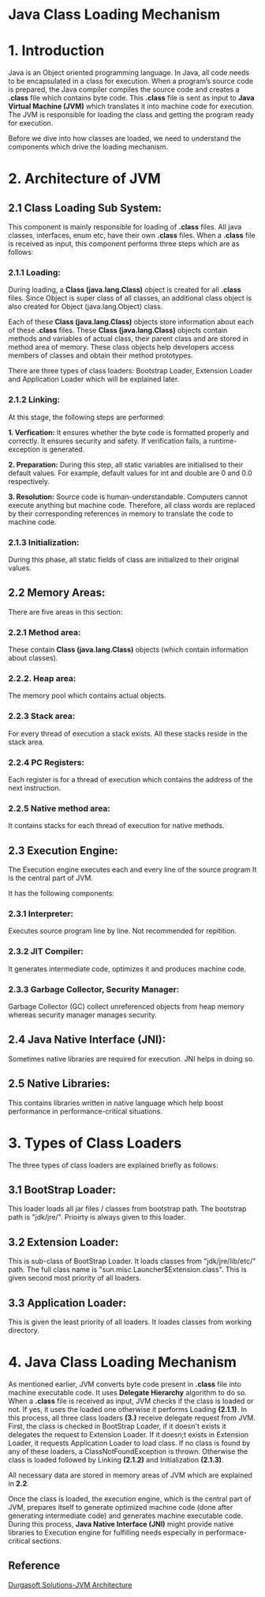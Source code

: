 # Java Class Loading Mechanism #


# 1. Introduction #

Java is an Object oriented programming language. In Java, all code needs to be encapsulated in a class for execution. When a program’s source code is prepared, the Java compiler compiles the source code and creates a **.class** file which contains byte code. This **.class** file is sent as input to **Java Virtual Machine (JVM)** which translates it into machine code for execution. The JVM is responsible for loading the class and getting the program ready for execution.

Before we dive into how classes are loaded, we need to understand the components which drive the loading mechanism. 


# 2. Architecture of JVM #


## 2.1 Class Loading Sub System: ##


This component is mainly responsible for loading of **.class** files. All java classes, interfaces, enum etc, have their own **.class** files. When a **.class** file is received as input, this component performs three steps which are as follows:

### 2.1.1 Loading: ###
During loading, a **Class (java.lang.Class)** object is created for all **.class** files. Since Object is super class of all classes, an additional class object is also created for Object (java.lang.Object) class. 

Each of these **Class (java.lang.Class)** objects store information about each of these **.class** files. These **Class (java.lang.Class)** objects contain methods and variables of actual class, their parent class and are stored in method area of memory. These class objects help developers access members of classes and obtain their method prototypes.

There are three types of class loaders: Bootstrap Loader, Extension Loader and Application Loader which will be explained later.

### 2.1.2 Linking: ###

At this stage, the following steps are performed:

**1. Verfication:**
It ensures whether the byte code is formatted properly and correctly. It ensures security and safety.
If verification fails, a runtime-exception is generated.

**2. Preparation:**
During this step, all static variables are initialised to their default values. For example, default values for int and double are 0 and 0.0 respectively.

**3. Resolution:**
Source code is human-understandable. Computers cannot execute anything but machine code. Therefore, all class words are replaced by their corresponding references in memory to translate the code to machine code.

### 2.1.3 Initialization: ###
During this phase, all static fields of class are initialized to their original values.

## 2.2 Memory Areas: ##
There are five areas in this section:

### 2.2.1 Method area: ### 
These contain **Class (java.lang.Class)** objects (which contain information about classes).

### 2.2.2. Heap area: ###
The memory pool which contains actual objects.

### 2.2.3 Stack area: ###
For every thread of execution a stack exists. All these stacks reside in the stack area.

### 2.2.4 PC Registers: ###
Each register is for a thread of execution which contains the address of the next instruction.

### 2.2.5 Native method area: ###
It contains stacks for each thread of execution for native methods.
	

## 2.3 Execution Engine: ##

The Execution engine executes each and every line of the source program It is the central part of JVM.

It has the following components: 

### 2.3.1 Interpreter: ###
Executes source program line by line. Not recommended for repitition.

### 2.3.2 JIT Compiler: ###
It generates intermediate code, optimizes it and produces machine code.

### 2.3.3 Garbage Collector, Security Manager: ###
Garbage Collector (GC) collect unreferenced objects from heap memory whereas security manager manages security.


## 2.4 Java Native Interface (JNI): ##
Sometimes native libraries are required for execution. JNI helps in doing so.


## 2.5 Native Libraries: ##
This contains libraries written in native language which help boost performance in performance-critical situations.

# 3. Types of Class Loaders #
The three types of class loaders are explained briefly as follows:

## 3.1 BootStrap Loader: ##
This loader loads all jar files / classes from bootstrap path. The bootstrap path is "jdk/jre/". Prioirty is always given to this loader.

## 3.2 Extension Loader: ## 
This is sub-class of BootStrap Loader. It loads classes from "jdk/jre/lib/etc/" path.
The full class name is "sun.misc.Launcher$Extension.class". This is given second most priority of all loaders.

## 3.3 Application Loader: ##
This is given the least priority of all loaders. It loades classes from working directory. 


# 4. Java Class Loading Mechanism # 

As mentioned earlier, JVM converts byte code present in **.class** file into machine executable code. It uses **Delegate Hierarchy** algorithm to do so. When a **.class** file is received as input, JVM checks if the class is loaded or not. 
	If yes, it uses the loaded one otherwise it performs Loading **(2.1.1)**. In this process, all three class loaders **(3.)** receive delegate request from JVM. First, the class is checked in BootStrap Loader, if it doesn't exists it delegates the request to Extension Loader. If it doesn;t exists in Extension Loader, it requests Application Loader to load class.
	If no class is found by any of these loaders, a ClassNotFoundException is thrown. Otherwise the class is loaded followed by Linking **(2.1.2)** and Initialization **(2.1.3)**.

All necessary data are stored in memory areas of JVM which are explained in **2.2**.

Once the class is loaded, the execution engine, which is the central part of JVM, prepares itself to generate optimized machine code (done after generating intermediate code) and generates machine executable code.
	During this process, **Java Native Interface (JNI)** might provide native libraries to Execution engine for fulfilling needs especially in performace-critical sections.



## Reference ##
[Durgasoft Solutions-JVM Architecture](https://www.youtube.com/watch?v=cjC7_ir8Bno&list=PLd3UqWTnYXOkPLxxK5AV_PsJZh2AC5shI)

